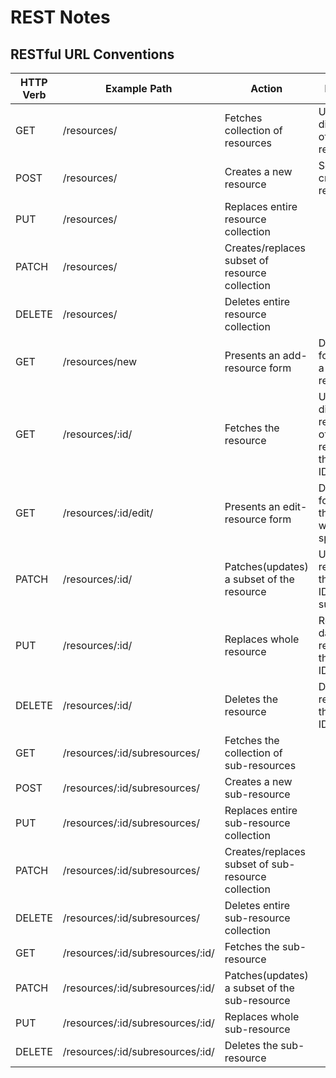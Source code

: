 # REST Notes


## RESTful URL Conventions

| HTTP Verb | Example Path                     | Action                                             | Description |
| --------- | -------------------------------- | -------------------------------------------------- | ----------- |
| GET       | /resources/                      | Fetches collection of resources                    | Usually displays a list of the resources. |
| POST      | /resources/                      | Creates a new resource                             | Sends data to create a new resource. |
| PUT       | /resources/                      | Replaces entire resource collection                |  |
| PATCH     | /resources/                      | Creates/replaces subset of resource collection     |  |
| DELETE    | /resources/                      | Deletes entire resource collection                 |  |
| GET       | /resources/new                   | Presents an add-resource form                      | Displays a form to create a new resource. |
| GET       | /resources/:id/                  | Fetches the resource                               | Usually displays a representation of the resource with the specified ID. |
| GET       | /resources/:id/edit/             | Presents an edit-resource form                     | Displays a form to edit the resource with the specified ID. |
| PATCH     | /resources/:id/                  | Patches(updates) a subset of the resource          | Updates the resource with the specified ID with the supplied data. |
| PUT       | /resources/:id/                  | Replaces whole resource                            | Replaces all data of the resource with the specified ID. |
| DELETE    | /resources/:id/                  | Deletes the resource                               | Deletes the resource with the specified ID. |
| GET       | /resources/:id/subresources/     | Fetches the collection of sub-resources            |  |
| POST      | /resources/:id/subresources/     | Creates a new sub-resource                         |  |
| PUT       | /resources/:id/subresources/     | Replaces entire sub-resource collection            |  |
| PATCH     | /resources/:id/subresources/     | Creates/replaces subset of sub-resource collection |  |
| DELETE    | /resources/:id/subresources/     | Deletes entire sub-resource collection             |  |
| GET       | /resources/:id/subresources/:id/ | Fetches the sub-resource                           |  |
| PATCH     | /resources/:id/subresources/:id/ | Patches(updates) a subset of the sub-resource      |  |
| PUT       | /resources/:id/subresources/:id/ | Replaces whole sub-resource                        |  |
| DELETE    | /resources/:id/subresources/:id/ | Deletes the sub-resource                           |  |
